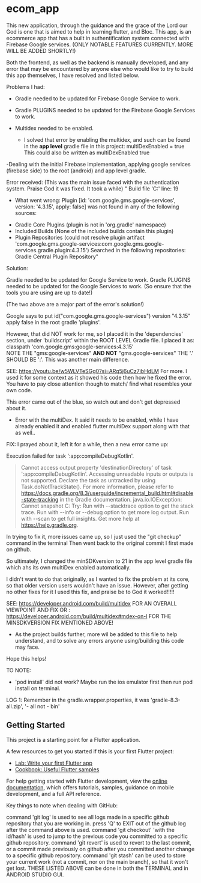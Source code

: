 # ecom_app

This new application, through the guidance and the grace of the Lord our God is one that is aimed to help in learning flutter, and Bloc.
This app, is an ecommerce app that has a built in authentification system connected with Firebase Google services. (ONLY NOTABLE FEATURES CURRENTLY. MORE WILL BE ADDED SHORTLY!)

Both the frontend, as well as the backend is manually developed, and any error that may be encountered by anyone else who would like to try to build this app themselves, I have resolved and listed below.



Problems I had:

- Gradle needed to be updated for Firebase Google Service to work.
- Gradle PLUGINS needed to be updated for the Firebase Google Services to work.

- Multidex needed to be enabled.
    * I solved that error by enabling the multidex, and such can be found in the **app level** gradle file in this project:
      multiDexEnabled = true          This could also be written as           multiDexEnabled true


-Dealing with the initial Firebase implementation, applying google services (firebase side) to the root (android) and app level gradle.

Error received:          (This was the main issue faced with the authentication system. Praise God it was fixed. It took a while)
" Build file 'C:' line: 19

* What went wrong:
  Plugin [id: 'com.google.gms.google-services', version: '4.3.15', apply: false] was not found in any of the following sources:

- Gradle Core Plugins (plugin is not in 'org.gradle' namespace)
- Included Builds (None of the included builds contain this plugin)
- Plugin Repositories (could not resolve plugin artifact 'com.google.gms.google-services:com.google.gms.google-services.gradle.plugin:4.3.15')
  Searched in the following repositories:
  Gradle Central Plugin Repository"

Solution:

Gradle needed to be updated for Google Service to work.
Gradle PLUGINS needed to be updated for the Google Services to work.   (So ensure that the tools you are using are up to date!)

(The two above are a major part of the error's solution!)

Google says to put id("com.google.gms.google-services") version "4.3.15" apply false in the root gradle 'plugins'.

However, that did NOT work for me, so I placed it in the 'dependencies' section, under 'buildscript' within the ROOT LEVEL Gradle file.
I placed it as:
classpath 'com.google.gms:google-services:4.3.15'  
NOTE THE "gms:google-services" **AND NOT** "gms.google-services"          THE '.' SHOULD BE ':'. This was another main difference.

SEE: https://youtu.be/w5WLVTeSGg0?si=ARq5j6uCz7ibHdLM        For more. I used it for some context as it showed his code then how he
fixed the error. You have to pay close attention though to match/ find what resembles your own code.


This error came out of the blue, so watch out and don't get depressed about it.
- Error with the multiDex. It said it needs to be enabled, while I have already enabled it and enabled
flutter multiDex support along with that as well..

FIX: I prayed about it, left it for a while, then a new error came up:

Execution failed for task ':app:compileDebugKotlin'.
> Cannot access output property 'destinationDirectory' of task ':app:compileDebugKotlin'. Accessing unreadable inputs or outputs is not supported. Declare the task as untracked by using Task.doNotTrackState(). For more information, please refer to https://docs.gradle.org/8.3/userguide/incremental_build.html#disable-state-tracking in the Gradle documentation.
> java.io.IOException: Cannot snapshot C:
>    Try:
> Run with --stacktrace option to get the stack trace.
> Run with --info or --debug option to get more log output.
> Run with --scan to get full insights.
> Get more help at https://help.gradle.org.

In trying to fix it, more issues came up, so I just used the "git checkup" command in the terminal
Then went back to the original commit I first made on github.

So ultimately, I changed the minSDKversion to 21 in the app level gradle file which ahs its own multiDex enabled automatically.

I didn't want to do that originally, as I wanted to fix the problem at its core, so that older version users wouldn't have an issue.
However, after getting no other fixes for it I used this fix, and praise be to God it worked!!!!!

SEE:  https://developer.android.com/build/multidex          FOR AN OVERALL VIEWPOINT AND FIX
OR :   https://developer.android.com/build/multidex#mdex-on-l            FOR THE MINSDKVERSION FIX MENTIONED ABOVE!

- As the project builds further, more wil be added to this file to help understand, and to solve any errors anyone using/building this code may face.

Hope this helps!


TO NOTE:
- 'pod install' did not work? Maybe run the ios emulator first then run pod install on terminal.


LOG 1: Remember in the gradle.wrapper.properties, it was 'gradle-8.3-all.zip', '- all  not - bin'


## Getting Started

This project is a starting point for a Flutter application.

A few resources to get you started if this is your first Flutter project:

- [Lab: Write your first Flutter app](https://docs.flutter.dev/get-started/codelab)
- [Cookbook: Useful Flutter samples](https://docs.flutter.dev/cookbook)

For help getting started with Flutter development, view the
[online documentation](https://docs.flutter.dev/), which offers tutorials,
samples, guidance on mobile development, and a full API reference.






Key things to note when dealing with GitHub:

command 'git log' is used to see all logs made in a specific github repository that you are working in.
press 'Q' to EXIT out of the github log after the command above is used.
command 'git checkout' 'with the id/hash' is used to jump to the previous code you committed to a specific github repository.
command 'git revert' is used to revert to the last commit, or a commit made previously on github after you committed another change to a specific github repository.
command 'git stash' can be used to store your current work (not a commit, nor on the main branch), so that it won't get lost.
THESE LISTED ABOVE can be done in both the TERMINAL and in ANDROID STUDIO GUI.